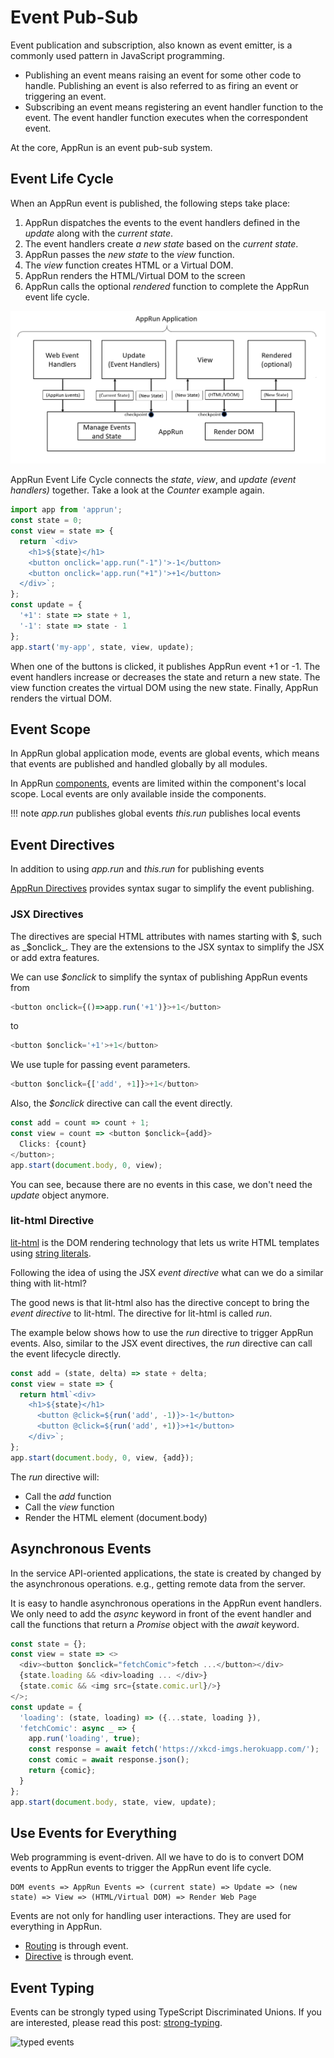 # Event Pub-Sub

Event publication and subscription, also known as event emitter, is a commonly used pattern in JavaScript programming.

* Publishing an event means raising an event for some other code to handle. Publishing an event is also referred to as firing an event or
triggering an event.
* Subscribing an event means registering an event handler function to the event. The event handler function executes when the correspondent event.

At the core, AppRun is an event pub-sub system.

## Event Life Cycle

When an AppRun event is published, the following steps take place:

1. AppRun dispatches the events to the event handlers defined in the _update_ along with the _current state_.
2. The event handlers create _a new state_ based on the _current state_.
3. AppRun passes the _new state_ to the _view_ function.
4. The _view_ function creates HTML or a Virtual DOM.
5. AppRun renders the HTML/Virtual DOM to the screen
6. AppRun calls the optional _rendered_ function to complete the AppRun event life cycle.

![AppRun event life cycle](imgs/Figure_1-1.png)


AppRun Event Life Cycle connects the _state_, _view_, and _update (event handlers)_ together. Take a look at the _Counter_ example again.

```js
import app from 'apprun';
const state = 0;
const view = state => {
  return `<div>
    <h1>${state}</h1>
    <button onclick='app.run("-1")'>-1</button>
    <button onclick='app.run("+1")'>+1</button>
  </div>`;
};
const update = {
  '+1': state => state + 1,
  '-1': state => state - 1
};
app.start('my-app', state, view, update);
```
<apprun-play></apprun-play>

When one of the buttons is clicked, it publishes AppRun event +1 or -1. The event handlers increase or decreases the state and return a new state. The view function creates the virtual DOM using the new state. Finally, AppRun renders the virtual DOM.

## Event Scope

In AppRun global application mode, events are global events, which means that events are published and handled globally by all modules.

In AppRun [components](component.md), events are limited within the component's local scope. Local events are only available inside the components.

!!! note
    _app.run_ publishes global events
    _this.run_ publishes local events

## Event Directives

In addition to using _app.run_ and _this.run_ for publishing events

[AppRun Directives](directive.md) provides syntax sugar to simplify the event publishing.


### JSX Directives

The directives are special HTML attributes with names starting with $, such as _$onclick_. They are the extensions to the JSX syntax to simplify the JSX or add extra features.

We can use _$onclick_ to simplify the syntax of publishing AppRun events from

```js
<button onclick={()=>app.run('+1')}>+1</button>
```

to

```js
<button $onclick='+1'>+1</button>
```

We use tuple for passing event parameters.

```js
<button $onclick={['add', +1]}>+1</button>
```

Also, the _$onclick_ directive can call the event directly.

```js
const add = count => count + 1;
const view = count => <button $onclick={add}>
  Clicks: {count}
</button>;
app.start(document.body, 0, view);

```
<apprun-play></apprun-play>

You can see, because there are no events in this case, we don't need the _update_ object anymore.

### lit-html Directive

[lit-html](https://lit-html.polymer-project.org) is the DOM rendering technology that lets us write HTML templates using [string literals](https://developer.mozilla.org/en-US/docs/Web/JavaScript/Reference/Template_literals).


Following the idea of using the JSX _event directive_ what can we do a similar thing with lit-html?


The good news is that lit-html also has the directive concept to bring the _event directive_ to lit-html. The directive for lit-html is called _run_.

The example below shows how to use the _run_ directive to trigger AppRun events. Also, similar to the JSX event directives, the _run_ directive can call the event lifecycle directly.

```js
const add = (state, delta) => state + delta;
const view = state => {
  return html`<div>
    <h1>${state}</h1>
      <button @click=${run('add', -1)}>-1</button>
      <button @click=${run('add', +1)}>+1</button>
    </div>`;
};
app.start(document.body, 0, view, {add});
```
<apprun-play></apprun-play>

The _run_ directive will:

* Call the _add_ function
* Call the _view_ function
* Render the HTML element (document.body)


## Asynchronous Events

In the service API-oriented applications, the state is created by changed by the asynchronous operations. e.g., getting remote data from the server.

It is easy to handle asynchronous operations in the AppRun event handlers. We only need to add the _async_ keyword in front of the event handler and call the functions that return a _Promise_ object with the _await_ keyword.

```js
const state = {};
const view = state => <>
  <div><button $onclick="fetchComic">fetch ...</button></div>
  {state.loading && <div>loading ... </div>}
  {state.comic && <img src={state.comic.url}/>}
</>;
const update = {
  'loading': (state, loading) => ({...state, loading }),
  'fetchComic': async _ => {
    app.run('loading', true);
    const response = await fetch('https://xkcd-imgs.herokuapp.com/');
    const comic = await response.json();
    return {comic};
  }
};
app.start(document.body, state, view, update);
```
<apprun-play></apprun-play>

## Use Events for Everything

Web programming is event-driven. All we have to do is to convert DOM events to AppRun events to trigger the AppRun event life cycle.

```
DOM events => AppRun Events => (current state) => Update => (new state) => View => (HTML/Virtual DOM) => Render Web Page
```

Events are not only for handling user interactions. They are used for everything in AppRun.

* [Routing](routing.md) is through event.
* [Directive](directive.md) is through event.

## Event Typing

Events can be strongly typed using TypeScript Discriminated Unions. If you are interested, please read this post: [strong-typing](strong-typing.md).

![typed events](https://cdn-images-1.medium.com/max/1600/1*Z1y_-n7_Y1bzDUJuw0ORVw.png)
